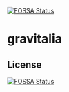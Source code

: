 [![FOSSA Status](https://app.fossa.com/api/projects/git%2Bgithub.com%2FGravitalia%2Fgravitalia.svg?type=shield)](https://app.fossa.com/projects/git%2Bgithub.com%2FGravitalia%2Fgravitalia?ref=badge_shield)

# gravitalia

## License
[![FOSSA Status](https://app.fossa.com/api/projects/git%2Bgithub.com%2FGravitalia%2Fgravitalia.svg?type=large)](https://app.fossa.com/projects/git%2Bgithub.com%2FGravitalia%2Fgravitalia?ref=badge_large)